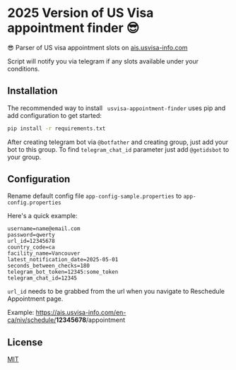 # 2025 Version of US Visa appointment finder 😎

😎 Parser of US visa appointment slots on [ais.usvisa-info.com](www.ais.usvisa-info.com)

Script will notify you via telegram if any slots available under your conditions.

## Installation

The recommended way to install ```
usvisa-appointment-finder```
 uses pip and add configuration to get started:

```bash
pip install -r requirements.txt
```

After creating telegram bot via `@botfather` and creating group, just add your bot to this group. To find `telegram_chat_id` parameter just add `@getidsbot` to your group.

## Configuration

Rename default config file `app-config-sample.properties` to `app-config.properties`

Here's a quick example:

```properties
username=name@email.com
password=qwerty
url_id=12345678
country_code=ca
facility_name=Vancouver
latest_notification_date=2025-05-01
seconds_between_checks=180
telegram_bot_token=12345:some_token
telegram_chat_id=12345
```

`url_id` needs to be grabbed from the url when you navigate to Reschedule Appointment page.

Example: <https://ais.usvisa-info.com/en-ca/niv/schedule/>**12345678**/appointment

## License

[MIT](./LICENSE)